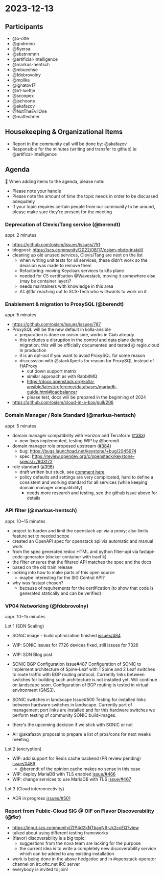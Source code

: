# 2023-12-13

## Participants

- @o-otte
- @gndrmnn
- @flyersa
- @sbstnnmnn
- @artificial-intelligence
- @markus-hentsch
- @mbuechse
- @fdobrovolny
- @mpilka
- @ignatov17
- @b1-luettje
- @scoopex
- @jschoone
- @akafazov
- @NotTheEvilOne
- @matfechner

## Housekeeping & Organizational Items

- Report in the community call will be done by: @akafazov
- Responsible for the minutes (writing and transfer to github) is: @artifical-intelligence

## Agenda

:rotating_light: When adding items to the agenda, please note:

- Please note your handle
- Please note the amount of time the topic needs in order to be discussed adequately
- If your topic requires certain people from our community to be around, please make sure they're present for the meeting

### Deprecation of Clevis/Tang service (@berendt)

appr. 2 minutes

- <https://github.com/osism/issues/issues/751>
- blogpost: <https://scs.community/2022/08/17/osism-nbde-install/>
- cleaning up old unused services, Clevis/Tang are next on the list
  - when writing unit tests for all services, these didn't work so the decision was made to remove them
  - Refactoring: moving Keycloak services to k8s plane
  - needed for C5 certifcation @Wavestack, moving it somewhere else (may be container layer)?
  - needs maintainers with knowledge in this area
  - AI: @fkr reaching out to SCS-Tech who will/wants to work on it

### Enablement & migration to ProxySQL (@berendt)

appr. 5 minutes

- <https://github.com/osism/issues/issues/787>
- ProxySQL will be the new default in kolla-ansible
  - preparation is done on osism side, works in Ciab already
  - this includes a disruption in the control and data plane during migration; this will be officially documented and tested @ regio.cloud in production
  - it is an opt-out if you want to avoid ProxySQL for some reason
  - discusssion with @stackXperts for reason for ProxySQL instead of HAProxy
    - cut down support matrix
    - similar approach as with RabbitMQ
    - <https://docs.openstack.org/kolla-ansible/latest/reference/databases/mariadb-guide.html#loadbalancer>
    - please test, docs will be prepared in the beginning of 2024
- <https://github.com/osism/cloud-in-a-box/pull/208>

### Domain Manager / Role Standard (@markus-hentsch)

appr. 5 minutes

- domain manager compatibility with Horizon and Terraform ([#383](https://github.com/SovereignCloudStack/standards/issues/383))
  - new fixes implemented, testing WIP by @berendt
- domain manager role proposed upstream ([#384](https://github.com/SovereignCloudStack/issues/issues/384))
  - bug: <https://bugs.launchpad.net/keystone/+bug/2045974>
  - spec: <https://review.opendev.org/c/openstack/keystone-specs/+/903172>
- role standard ([#396](https://github.com/SovereignCloudStack/issues/issues/396))
  - draft written but stuck, see [comment here](https://github.com/SovereignCloudStack/issues/issues/396#issuecomment-1852491416)
  - policy defaults and settings are very complicated, hard to define a consistent and working standard for all services (while keeping domain manager compatibility)
    - needs more research and testing, see the github issue above for details

### API filter (@markus-hentsch)

appr. 10~15 minutes

- project to harden and limit the openstack api via a proxy; also limits feature set to needed scope
- created an OpenAPI spec for openstack api via automatic and manual work
- from the spec generated redoc HTML and python filter-api via fastapi-code-generator (docker container with traefik)
- the filter ensures that the filtered API matches the spec and the docs
- based on the old train release
- looking into how to make parts of this open source
  - maybe interesting for the SIG Central API?
- why was fastapi chosen?
  - because of requirements for the certification (to show that code is generated statically and can be verified)

### VP04 Networking (@fdobrovolny)

appr. 10~15 minutes

Lot 1 (SDN Scaling)

- SONiC image - build optimization finished [issues/484](https://github.com/SovereignCloudStack/issues/issues/484)
- WIP: SONiC issues for 7726 devices fixed, still issues for 7326
- WIP: SDN Blog post
- SONIC BGP Configuration Issue#487
Configuration of SONIC to implement architecture of Spine-Leaf with 1 Spine and 2 Leaf switches to route traffic with BGP routing protocol. Currently links between switches for building such architecture is not installed yet. Will continue on landscape soon. Configuration of BGP routing is tested in virtual environment (GNS3).
- SONIC switches in landscape Issue#500
Testing for installed links between hardware switches in landscape. Currently part of management port links are installed and for this hardware switches we perform testing of community SONIC build-images.

- there's the upcoming decision if we stick with SONIC or not
- AI: @akafazov proposal to prepare a list of pros/cons for next weeks meeting

Lot 2 (encryption)

- WIP: add support for Redis cache backend (PR review pending) [issue/#489](https://github.com/SovereignCloudStack/issues/issues/489)
  - @berendt of the opinion cache makes no sense in this case
- WIP: deploy MariaDB with TLS enabled [issue/#466](https://github.com/SovereignCloudStack/issues/issues/466)
- WIP: change services to use MariaDB with TLS [issue/#467](https://github.com/SovereignCloudStack/issues/issues/467)

Lot 3 (Cloud interconectivity)

- ADR in progress [issues/#501](https://github.com/SovereignCloudStack/issues/issues/501)

### Report from Public-Cloud SIG @ OIF on Flavor Discoverability (@fkr)

- <https://input.scs.community/ZfP4d2kNTbagN9-Jk2ccEQ?view>
- talked about using different testing frameworks
- (flavor) discoverability is a big topic:
  - suggestions from the nova team are lacking for the purpose
  - the current idea is to write a completely new discoverability service
    which can be added to any existing installation
- work is being done in the above hedgedoc and in #openstack-operator channel on irc.oftc.net IRC server
- everybody is invited to join!
